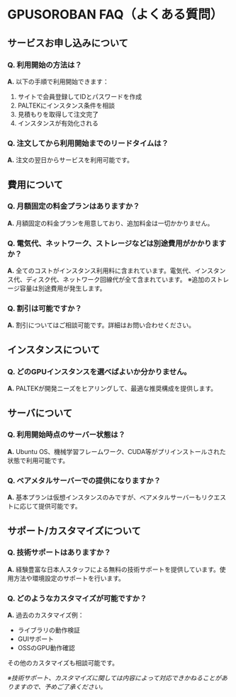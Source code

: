 # GPUSOROBAN FAQ（よくある質問）

## サービスお申し込みについて

### Q. 利用開始の方法は？
**A.** 以下の手順で利用開始できます：
1. サイトで会員登録してIDとパスワードを作成
2. PALTEKにインスタンス条件を相談
3. 見積もりを取得して注文完了
4. インスタンスが有効化される

### Q. 注文してから利用開始までのリードタイムは？
**A.** 注文の翌日からサービスを利用可能です。

## 費用について

### Q. 月額固定の料金プランはありますか？
**A.** 月額固定の料金プランを用意しており、追加料金は一切かかりません。

### Q. 電気代、ネットワーク、ストレージなどは別途費用がかかりますか？
**A.** 全てのコストがインスタンス利用料に含まれています。電気代、インスタンス代、ディスク代、ネットワーク回線代が全て含まれています。
※追加のストレージ容量は別途費用が発生します。

### Q. 割引は可能ですか？
**A.** 割引についてはご相談可能です。詳細はお問い合わせください。

## インスタンスについて

### Q. どのGPUインスタンスを選べばよいか分かりません。
**A.** PALTEKが開発ニーズをヒアリングして、最適な推奨構成を提供します。

## サーバについて

### Q. 利用開始時点のサーバー状態は？
**A.** Ubuntu OS、機械学習フレームワーク、CUDA等がプリインストールされた状態で利用可能です。

### Q. ベアメタルサーバーでの提供になりますか？
**A.** 基本プランは仮想インスタンスのみですが、ベアメタルサーバーもリクエストに応じて提供可能です。

## サポート/カスタマイズについて

### Q. 技術サポートはありますか？
**A.** 経験豊富な日本人スタッフによる無料の技術サポートを提供しています。使用方法や環境設定のサポートを行います。

### Q. どのようなカスタマイズが可能ですか？
**A.** 過去のカスタマイズ例：
- ライブラリの動作検証
- GUIサポート
- OSSのGPU動作確認

その他のカスタマイズも相談可能です。

*※技術サポート、カスタマイズに関しては内容によって対応できかねることがありますので、予めご了承ください。*